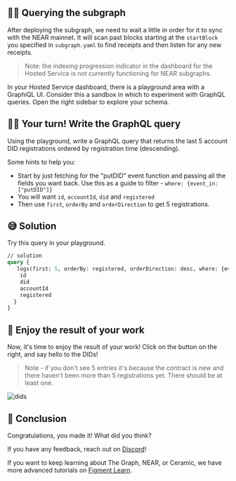 ## 🕵🏻 Querying the subgraph

After deploying the subgraph, we need to wait a little in order for it to sync with the NEAR mainnet. It will scan past blocks starting at the `startBlock` you specified in `subgraph.yaml` to find receipts and then listen for any new receipts.

> Note: the indexing progression indicator in the dashboard for the Hosted Service is not currently functioning for NEAR subgraphs.

In your Hosted Service dashboard, there is a playground area with a GraphiQL UI. Consider this a sandbox in which to experiment with GraphQL queries. Open the right sidebar to explore your schema.

## 👨‍💻 Your turn! Write the GraphQL query

Using the playground, write a GraphQL query that returns the last 5 account DID registrations ordered by registration time (descending).

Some hints to help you:

- Start by just fetching for the "putDID" event function and passing all the fields you want back. Use this as a guide to filter - `where: {event_in: ["putDID"]}`
- You will want `id`, `accountId`, `did` and `registered`
- Then use `first`, `orderBy` and `orderDirection` to get 5 registrations.

## 😅 Solution

Try this query in your playground.

```graphql
// solution
query {
   logs(first: 5, orderBy: registered, orderDirection: desc, where: {event_in: ["putDID"]}) {
    id
    did
    accountId
    registered
  }
}
```

## 🥳 Enjoy the result of your work

Now, it's time to enjoy the result of your work! Click on the button on the right, and say hello to the DIDs!

> Note - if you don't see 5 entries it's because the contract is new and there haven't been more than 5 registrations yet. There should be at least one.

![dids](https://raw.githubusercontent.com/figment-networks/learn-web3-dapp/main/markdown/__images__/the-graph-near/query-01.png)

## 🏁 Conclusion

Congratulations, you made it! What did you think?

If you have any feedback, reach out on [Discord](https://figment.io/devchat)!

If you want to keep learning about The Graph, NEAR, or Ceramic, we have more advanced tutorials on [Figment Learn](https://learn.figment.io/protocols/).
